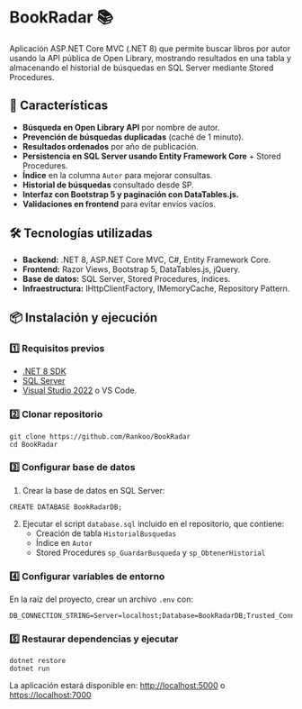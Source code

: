 ﻿# BookRadar 📚
Aplicación ASP.NET Core MVC (.NET 8) que permite buscar libros por autor usando la API pública de Open Library, mostrando resultados en una tabla y almacenando el historial de búsquedas en SQL Server mediante Stored Procedures.
## 🚀 Características
- **Búsqueda en Open Library API** por nombre de autor.
- **Prevención de búsquedas duplicadas** (caché de 1 minuto).
- **Resultados ordenados** por año de publicación.
- **Persistencia en SQL Server usando Entity Framework Core** + Stored Procedures.
- **Índice** en la columna `Autor` para mejorar consultas.
- **Historial de búsquedas** consultado desde SP.
- **Interfaz con Bootstrap 5 y paginación con DataTables.js.**
- **Validaciones en frontend** para evitar envíos vacíos.

## 🛠 Tecnologías utilizadas
- **Backend:** .NET 8, ASP.NET Core MVC, C#, Entity Framework Core.
- **Frontend:** Razor Views, Bootstrap 5, DataTables.js, jQuery.
- **Base de datos:** SQL Server, Stored Procedures, índices.
- **Infraestructura:** IHttpClientFactory, IMemoryCache, Repository Pattern.

## 📦 Instalación y ejecución
### 1️⃣ Requisitos previos
- [.NET 8 SDK](https://dotnet.microsoft.com/download/dotnet/8.0)
- [SQL Server](https://www.microsoft.com/es-es/sql-server/sql-server-downloads)
- [Visual Studio 2022](https://visualstudio.microsoft.com/es/) o VS Code.

### 2️⃣ Clonar repositorio
```
git clone https://github.com/Rankoo/BookRadar
cd BookRadar
```
### 3️⃣ Configurar base de datos
1. Crear la base de datos en SQL Server:
```
CREATE DATABASE BookRadarDB;
```
2. Ejecutar el script `database.sql` incluido en el repositorio, que contiene:
	* Creación de tabla `HistorialBusquedas`
	* Índice en `Autor`
    * Stored Procedures `sp_GuardarBusqueda` y `sp_ObtenerHistorial`
### 4️⃣ Configurar variables de entorno
En la raíz del proyecto, crear un archivo `.env` con:
```
DB_CONNECTION_STRING=Server=localhost;Database=BookRadarDB;Trusted_Connection=True;TrustServerCertificate=True;
```
### 5️⃣ Restaurar dependencias y ejecutar
```
dotnet restore
dotnet run
```
La aplicación estará disponible en:
[http://localhost:5000](http://localhost:5000) o [https://localhost:7000](https://localhost:7000)